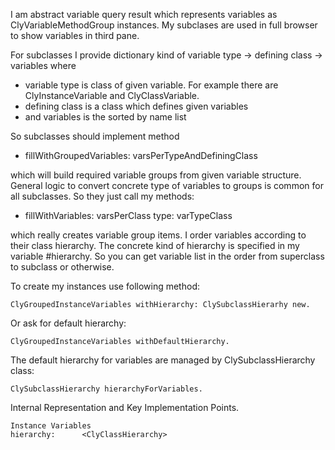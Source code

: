 I am abstract variable query result which represents variables as ClyVariableMethodGroup instances.
My subclases are used in full browser to show variables in third pane.

For subclasses I provide dictionary kind of variable type -> defining class -> variables where 
- variable type is class of given variable. For example there are ClyInstanceVariable and ClyClassVariable.
- defining class is a class which defines given variables 
- and variables is the sorted by name list  

So subclasses should implement method 

- fillWithGroupedVariables: varsPerTypeAndDefiningClass 

which will build required variable groups from given variable structure.
General logic to convert concrete type of variables to groups is common for all subclasses. So they just call my methods: 

- fillWithVariables: varsPerClass type: varTypeClass

which really creates variable group items.
I order variables according to their class hierarchy. The concrete kind of hierarchy is specified in my variable #hierarchy.
So you can get variable list in the order from superclass to subclass or otherwise.

To create my instances use following method: 

	ClyGroupedInstanceVariables withHierarchy: ClySubclassHierarhy new.

Or ask for default hierarchy: 

	ClyGroupedInstanceVariables withDefaultHierarchy.
	
The default hierarchy for variables are managed by ClySubclassHierarchy class:
 	
	ClySubclassHierarchy hierarchyForVariables.
	 
Internal Representation and Key Implementation Points.

    Instance Variables
	hierarchy:		<ClyClassHierarchy>
